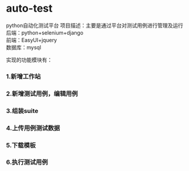 # auto-test
python自动化测试平台
项目描述：主要是通过平台对测试用例进行管理及运行  
后端：python+selenium+django  
前端：EasyUI+jquery  
数据库：mysql  

实现的功能模块有：
### 1.新增工作站
### 2.新增测试用例，编辑用例
### 3.组装suite
### 4.上传用例测试数据
### 5.下载模板
### 6.执行测试用例
